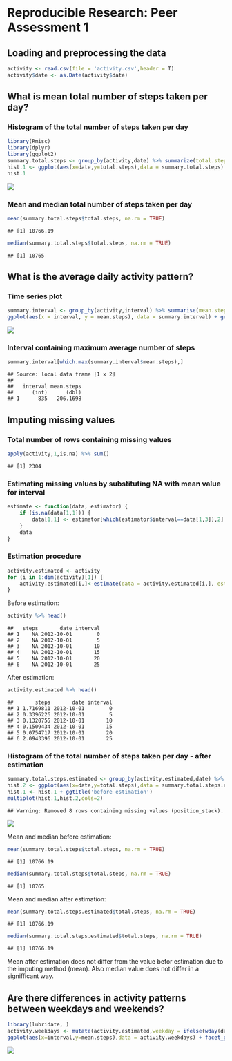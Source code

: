 # Reproducible Research: Peer Assessment 1


## Loading and preprocessing the data


```r
activity <- read.csv(file = 'activity.csv',header = T)
activity$date <- as.Date(activity$date)
```


## What is mean total number of steps taken per day?

### Histogram of the total number of steps taken per day


```r
library(Rmisc)
library(dplyr)
library(ggplot2)
summary.total.steps <- group_by(activity,date) %>% summarize(total.steps = sum(steps))
hist.1 <- ggplot(aes(x=date,y=total.steps),data = summary.total.steps) + geom_histogram(stat='identity') + labs(y = 'total steps per day')
hist.1
```

![](PA1_template_files/figure-html/unnamed-chunk-2-1.png) 

### Mean and median total number of steps taken per day


```r
mean(summary.total.steps$total.steps, na.rm = TRUE)
```

```
## [1] 10766.19
```

```r
median(summary.total.steps$total.steps, na.rm = TRUE)
```

```
## [1] 10765
```

## What is the average daily activity pattern?

### Time series plot


```r
summary.interval <- group_by(activity,interval) %>% summarise(mean.steps = mean(steps,na.rm = TRUE))
ggplot(aes(x = interval, y = mean.steps), data = summary.interval) + geom_line() + labs(y='Average number of steps')
```

![](PA1_template_files/figure-html/unnamed-chunk-4-1.png) 

### Interval containing maximum average number of steps


```r
summary.interval[which.max(summary.interval$mean.steps),]
```

```
## Source: local data frame [1 x 2]
## 
##   interval mean.steps
##      (int)      (dbl)
## 1      835   206.1698
```

## Imputing missing values

### Total number of rows containing missing values


```r
apply(activity,1,is.na) %>% sum()
```

```
## [1] 2304
```

### Estimating missing values by substituting NA with mean value for interval


```r
estimate <- function(data, estimator) {
    if (is.na(data[1,1])) {
        data[1,1] <- estimator[which(estimator$interval==data[1,3]),2]
    }
    data
}
```
### Estimation procedure
 

```r
activity.estimated <- activity
for (i in 1:dim(activity)[1]) {
    activity.estimated[i,]<-estimate(data = activity.estimated[i,], estimator = summary.interval)
}
```

Before estimation:


```r
activity %>% head()
```

```
##   steps       date interval
## 1    NA 2012-10-01        0
## 2    NA 2012-10-01        5
## 3    NA 2012-10-01       10
## 4    NA 2012-10-01       15
## 5    NA 2012-10-01       20
## 6    NA 2012-10-01       25
```

After estimation:


```r
activity.estimated %>% head()
```

```
##       steps       date interval
## 1 1.7169811 2012-10-01        0
## 2 0.3396226 2012-10-01        5
## 3 0.1320755 2012-10-01       10
## 4 0.1509434 2012-10-01       15
## 5 0.0754717 2012-10-01       20
## 6 2.0943396 2012-10-01       25
```

### Histogram of the total number of steps taken per day - after estimation


```r
summary.total.steps.estimated <- group_by(activity.estimated,date) %>% summarize(total.steps = sum(steps))
hist.2 <- ggplot(aes(x=date,y=total.steps),data = summary.total.steps.estimated) + geom_histogram(stat='identity') + labs(y = 'total steps per day', title = 'after estimation')
hist.1 <- hist.1 + ggtitle('before estimation')
multiplot(hist.1,hist.2,cols=2)
```

```
## Warning: Removed 8 rows containing missing values (position_stack).
```

![](PA1_template_files/figure-html/unnamed-chunk-11-1.png) 

Mean and median before estimation:


```r
mean(summary.total.steps$total.steps, na.rm = TRUE)
```

```
## [1] 10766.19
```

```r
median(summary.total.steps$total.steps, na.rm = TRUE)
```

```
## [1] 10765
```

Mean and median after estimation:


```r
mean(summary.total.steps.estimated$total.steps, na.rm = TRUE)
```

```
## [1] 10766.19
```

```r
median(summary.total.steps.estimated$total.steps, na.rm = TRUE)
```

```
## [1] 10766.19
```

Mean after estimation does not differ from the value befor estimation due to the imputing method (mean). Also median value
 does not differ in a signifficant way.

## Are there differences in activity patterns between weekdays and weekends?


```r
library(lubridate, )
activity.weekdays <- mutate(activity.estimated,weekday = ifelse(wday(date)==6 | wday(date)==7,'weekend','weekday')) %>% group_by(interval, weekday) %>% summarise(mean.steps = mean(steps,na.rm = TRUE))
ggplot(aes(x=interval,y=mean.steps),data = activity.weekdays) + facet_grid(weekday ~ .) + geom_line() + labs(y='Number of steps',x='Interval')
```

![](PA1_template_files/figure-html/unnamed-chunk-14-1.png) 
